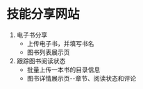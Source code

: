 技能分享网站
============

1. 电子书分享
    - 上传电子书，并填写书名
    - 图书列表展示页
2. 跟踪图书阅读状态
    - 批量上传一本书的目录信息
    - 图书详情展示页--章节、阅读状态和评论
